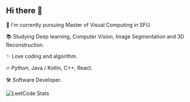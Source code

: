 ## Hi there 👋
🌱 I'm currently pursuing Master of Visual Computing in SFU. 

📚 Studying Deep learning, Computer Vision, Image Segmentation and 3D Reconstruction.

✨ Love coding and algorithm.

🔥 Python, Java / Kotlin, C++, React.

🛠️ Software Developer.

![LeetCode Stats](https://leetcard.jacoblin.cool/CaptKyon?theme=dark&font=Gugi&ext=heatmap)
<!--
**kyon317/kyon317** is a ✨ _special_ ✨ repository because its `README.md` (this file) appears on your GitHub profile.

Here are some ideas to get you started:

- 🔭 I’m currently working on ...
- 🌱 I’m currently learning ...
- 👯 I’m looking to collaborate on ...
- 🤔 I’m looking for help with ...
- 💬 Ask me about ...
- 📫 How to reach me: ...
- 😄 Pronouns: ...
- ⚡ Fun fact: ...
-->
